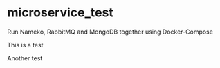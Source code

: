 # microservice_test
Run Nameko, RabbitMQ and MongoDB together using Docker-Compose

This is a test

Another test

